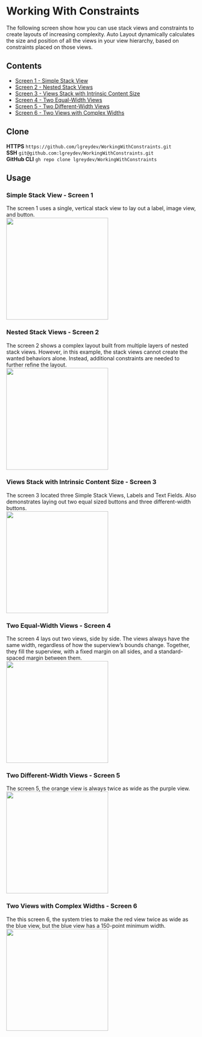 # Working With Constraints
The following screen show how you can use stack views and constraints to create layouts of increasing complexity. Auto Layout dynamically calculates the size and position of all the views in your view hierarchy, based on constraints placed on those views.


## Contents
- [Screen 1 - Simple Stack View](#simple-stack-view---screen-1)
- [Screen 2 - Nested Stack Views](#nested-stack-views---screen-2)
- [Screen 3 - Views Stack with Intrinsic Content Size](#views-stack-with-intrinsic-content-size---screen-3)
- [Screen 4 - Two Equal-Width Views](#two-equal-width-views---screen-4)
- [Screen 5 - Two Different-Width Views](#two-different-width-views---screen-5)
- [Screen 6 - Two Views with Complex Widths](#two-views-with-complex-widths---screen-6)

## Clone
**HTTPS** `https://github.com/lgreydev/WorkingWithConstraints.git`<br>
**SSH** `git@github.com:lgreydev/WorkingWithConstraints.git`<br>
**GitHub CLI** `gh repo clone lgreydev/WorkingWithConstraints`<br>


## Usage

### Simple Stack View - Screen 1
The screen 1 uses a single, vertical stack view to lay out a label, image view, and button.
<br><img src="https://github.com/lgreydev/WorkingWithConstraints/blob/main/Screenshots/001.jpg" width="270"><br>


### Nested Stack Views - Screen 2
The screen 2 shows a complex layout built from multiple layers of nested stack views. However, in this example, the stack views cannot create the wanted behaviors alone. Instead, additional constraints are needed to further refine the layout.
<br><img src="https://github.com/lgreydev/WorkingWithConstraints/blob/main/Screenshots/002.jpg" width="270"><br>


### Views Stack with Intrinsic Content Size - Screen 3
The screen 3 located three Simple Stack Views, Labels and Text Fields. Also demonstrates laying out two equal sized buttons and three different-width buttons.
<br><img src="https://github.com/lgreydev/WorkingWithConstraints/blob/main/Screenshots/003.jpg" width="270"><br>


### Two Equal-Width Views - Screen 4
The screen 4 lays out two views, side by side. The views always have the same width, regardless of how the superview’s bounds change. Together, they fill the superview, with a fixed margin on all sides, and a standard-spaced margin between them.
<br><img src="https://github.com/lgreydev/WorkingWithConstraints/blob/main/Screenshots/004.jpg" width="270"><br>


### Two Different-Width Views - Screen 5
The screen 5, the orange view is always twice as wide as the purple view.
<br><img src="https://github.com/lgreydev/WorkingWithConstraints/blob/main/Screenshots/005.jpg" width="270"><br>


### Two Views with Complex Widths - Screen 6
The this screen 6, the system tries to make the red view twice as wide as the blue view, but the blue view has a 150-point minimum width. 
<br><img src="https://github.com/lgreydev/WorkingWithConstraints/blob/main/Screenshots/006.jpg" width="270"><br>




